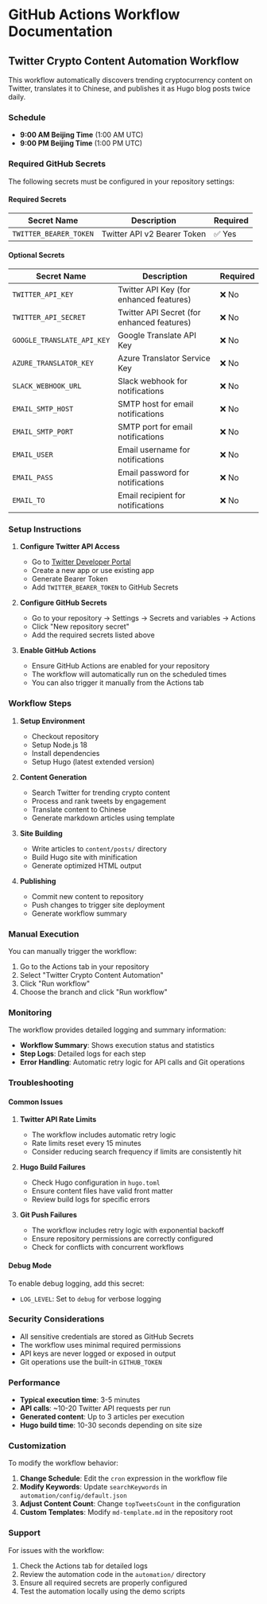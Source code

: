 # GitHub Actions Workflow Documentation

## Twitter Crypto Content Automation Workflow

This workflow automatically discovers trending cryptocurrency content on Twitter, translates it to Chinese, and publishes it as Hugo blog posts twice daily.

### Schedule

- **9:00 AM Beijing Time** (1:00 AM UTC)
- **9:00 PM Beijing Time** (1:00 PM UTC)

### Required GitHub Secrets

The following secrets must be configured in your repository settings:

#### Required Secrets

| Secret Name | Description | Required |
|-------------|-------------|----------|
| `TWITTER_BEARER_TOKEN` | Twitter API v2 Bearer Token | ✅ Yes |

#### Optional Secrets

| Secret Name | Description | Required |
|-------------|-------------|----------|
| `TWITTER_API_KEY` | Twitter API Key (for enhanced features) | ❌ No |
| `TWITTER_API_SECRET` | Twitter API Secret (for enhanced features) | ❌ No |
| `GOOGLE_TRANSLATE_API_KEY` | Google Translate API Key | ❌ No |
| `AZURE_TRANSLATOR_KEY` | Azure Translator Service Key | ❌ No |
| `SLACK_WEBHOOK_URL` | Slack webhook for notifications | ❌ No |
| `EMAIL_SMTP_HOST` | SMTP host for email notifications | ❌ No |
| `EMAIL_SMTP_PORT` | SMTP port for email notifications | ❌ No |
| `EMAIL_USER` | Email username for notifications | ❌ No |
| `EMAIL_PASS` | Email password for notifications | ❌ No |
| `EMAIL_TO` | Email recipient for notifications | ❌ No |

### Setup Instructions

1. **Configure Twitter API Access**
   - Go to [Twitter Developer Portal](https://developer.twitter.com/)
   - Create a new app or use existing app
   - Generate Bearer Token
   - Add `TWITTER_BEARER_TOKEN` to GitHub Secrets

2. **Configure GitHub Secrets**
   - Go to your repository → Settings → Secrets and variables → Actions
   - Click "New repository secret"
   - Add the required secrets listed above

3. **Enable GitHub Actions**
   - Ensure GitHub Actions are enabled for your repository
   - The workflow will automatically run on the scheduled times
   - You can also trigger it manually from the Actions tab

### Workflow Steps

1. **Setup Environment**
   - Checkout repository
   - Setup Node.js 18
   - Install dependencies
   - Setup Hugo (latest extended version)

2. **Content Generation**
   - Search Twitter for trending crypto content
   - Process and rank tweets by engagement
   - Translate content to Chinese
   - Generate markdown articles using template

3. **Site Building**
   - Write articles to `content/posts/` directory
   - Build Hugo site with minification
   - Generate optimized HTML output

4. **Publishing**
   - Commit new content to repository
   - Push changes to trigger site deployment
   - Generate workflow summary

### Manual Execution

You can manually trigger the workflow:

1. Go to the Actions tab in your repository
2. Select "Twitter Crypto Content Automation"
3. Click "Run workflow"
4. Choose the branch and click "Run workflow"

### Monitoring

The workflow provides detailed logging and summary information:

- **Workflow Summary**: Shows execution status and statistics
- **Step Logs**: Detailed logs for each step
- **Error Handling**: Automatic retry logic for API calls and Git operations

### Troubleshooting

#### Common Issues

1. **Twitter API Rate Limits**
   - The workflow includes automatic retry logic
   - Rate limits reset every 15 minutes
   - Consider reducing search frequency if limits are consistently hit

2. **Hugo Build Failures**
   - Check Hugo configuration in `hugo.toml`
   - Ensure content files have valid front matter
   - Review build logs for specific errors

3. **Git Push Failures**
   - The workflow includes retry logic with exponential backoff
   - Ensure repository permissions are correctly configured
   - Check for conflicts with concurrent workflows

#### Debug Mode

To enable debug logging, add this secret:
- `LOG_LEVEL`: Set to `debug` for verbose logging

### Security Considerations

- All sensitive credentials are stored as GitHub Secrets
- The workflow uses minimal required permissions
- API keys are never logged or exposed in output
- Git operations use the built-in `GITHUB_TOKEN`

### Performance

- **Typical execution time**: 3-5 minutes
- **API calls**: ~10-20 Twitter API requests per run
- **Generated content**: Up to 3 articles per execution
- **Hugo build time**: 10-30 seconds depending on site size

### Customization

To modify the workflow behavior:

1. **Change Schedule**: Edit the `cron` expression in the workflow file
2. **Modify Keywords**: Update `searchKeywords` in `automation/config/default.json`
3. **Adjust Content Count**: Change `topTweetsCount` in the configuration
4. **Custom Templates**: Modify `md-template.md` in the repository root

### Support

For issues with the workflow:

1. Check the Actions tab for detailed logs
2. Review the automation code in the `automation/` directory
3. Ensure all required secrets are properly configured
4. Test the automation locally using the demo scripts